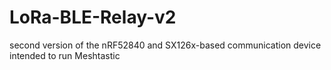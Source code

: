 # LoRa-BLE-Relay-v2
second version of the nRF52840 and SX126x-based communication device intended to run Meshtastic
